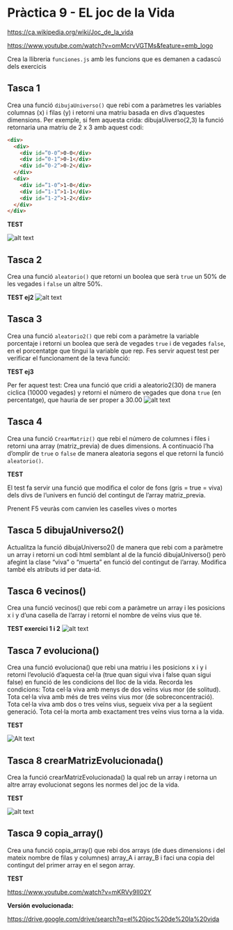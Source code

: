 

# Pràctica 9 - EL joc de la Vida

https://ca.wikipedia.org/wiki/Joc_de_la_vida

https://www.youtube.com/watch?v=omMcrvVGTMs&feature=emb_logo

Crea la llibreria `funciones.js` amb les funcions que es demanen a cadascú dels exercicis

## Tasca 1
Crea una funció `dibujaUniverso()` que rebi com a paràmetres les variables columnas (x) i filas (y) i retorni una matriu basada en divs d’aquestes dimensions. Per exemple, si fem aquesta crida: dibujaUiverso(2,3) la funció retornaria una matriu de 2 x 3 amb aquest codi:
```html
<div>
  <div>
    <div id=”0-0”>0-0</div>
    <div id=”0-1”>0-1</div>
    <div id=”0-2”>0-2</div>
  </div>
  <div>
    <div id=”1-0”>1-0</div>
    <div id=”1-1”>1-1</div>
    <div id=”1-2”>1-2</div>
  </div>
</div>
```
**TEST**

![alt text](image.png)


## Tasca 2
Crea una funció `aleatorio()` que retorni un boolea que serà `true` un 50% de les vegades i `false` un altre 50%.

**TEST ej2**
![alt text](image-1.png)

## Tasca 3
Crea una funció `aleatorio2()` que rebi com a paràmetre la variable porcentaje i retorni un boolea que serà de vegades `true` i de vegades `false`, en el porcentatge que tingui la variable que rep. Fes servir aquest test per verificar el funcionament de la teva funció:

**TEST ej3**

Per fer aquest test: Crea una funció que cridi a aleatorio2(30) de manera ciclica (10000 vegades) y retorni el número de vegades que dona `true` (en percentatge), que hauria de ser proper a 30.00
![alt text](image-6.png)


## Tasca 4
Crea una funció `CrearMatriz()` que rebi el número de columnes i files i retorni una array  (matriz_previa) de dues dimensions. A continuació l’ha d’omplir de `true` o `false` de manera aleatoria segons el que retorni la funció `aleatorio()`.

**TEST**

El test fa servir una funció que modifica el color de fons (gris = true = viva) dels divs de l’univers en funció del contingut de l’array matriz_previa.

Prenent F5 veuràs com canvien les caselles vives o mortes

## Tasca 5 dibujaUniverso2()
Actualitza la funció dibujaUniverso2() de manera que rebi com a paràmetre un array i retorni un codi html semblant al de la funció dibujaUniverso() però afegint la clase “viva” o “muerta” en funció del contingut de l’array. Modifica també els atributs id per data-id.

## Tasca 6 vecinos()
Crea una funció vecinos() que rebi com a paràmetre un array i les posicions  x i y d’una casella de l’array i retorni el nombre de veïns vius que té.

**TEST exercici 1 i 2**
![alt text](image-3.png)





## Tasca 7 evoluciona()
Crea una funció evoluciona() que rebi una matriu i les posicions x i y i retorni l’evolució d’aquesta cel·la (true quan sigui viva i false quan sigui false) en funció de les condicions del lloc de la vida.
Recorda les condicions:
Tota cel·la viva amb menys de dos veïns vius mor (de solitud).
Tota cel·la viva amb més de tres veïns vius mor (de sobreconcentració).
Tota cel·la viva amb dos o tres veïns vius, segueix viva per a la següent generació.
Tota cel·la morta amb exactament tres veïns vius torna a la vida.

**TEST**

![Alt text](image-4.png)

## Tasca 8 crearMatrizEvolucionada()		
Crea la funció crearMatrizEvolucionada() la qual reb un array i retorna un altre array evolucionat segons les normes del joc de la vida.

**TEST**

![alt text](image-5.png)

## Tasca 9 copia_array()
Crea una funció copia_array() que rebi dos arrays (de dues dimensions i del mateix nombre de filas y columnes) array_A i array_B i faci una copia del contingut del primer array en el segon array.

**TEST** 

https://www.youtube.com/watch?v=mKRVy9II02Y

**Versión evolucionada:**

https://drive.google.com/drive/search?q=el%20joc%20de%20la%20vida








